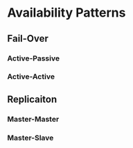 # Availability Patterns

## Fail-Over
### Active-Passive

### Active-Active

## Replicaiton
### Master-Master

### Master-Slave